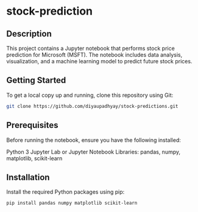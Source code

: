 # stock-prediction

## Description
This project contains a Jupyter notebook that performs stock price prediction for Microsoft (MSFT). The notebook includes data analysis, visualization, and a machine learning model to predict future stock prices.

## Getting Started
To get a local copy up and running, clone this repository using Git:

```bash
git clone https://github.com/diyaupadhyay/stock-predictions.git 
```
## Prerequisites
Before running the notebook, ensure you have the following installed:

Python 3
Jupyter Lab or Jupyter Notebook
Libraries: pandas, numpy, matplotlib, scikit-learn

## Installation
Install the required Python packages using pip:
```bash
pip install pandas numpy matplotlib scikit-learn
```


